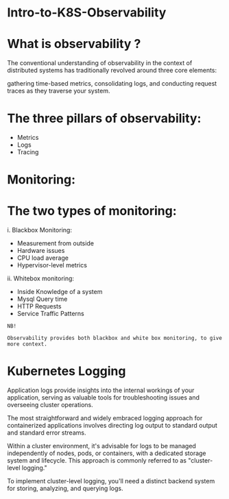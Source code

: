 # Intro-to-K8S-Observability

# What is observability ?

The conventional understanding of observability in the context of distributed systems has traditionally revolved around three core elements:

gathering time-based metrics, consolidating logs, and conducting request traces as they traverse your system.

# The three pillars of observability:

* Metrics
* Logs
* Tracing


# Monitoring:

# The two types of monitoring: 

i. Blackbox Monitoring:
* Measurement from outside
* Hardware issues
* CPU load average
* Hypervisor-level metrics

ii. Whitebox monitoring:
* Inside Knowledge of a system
* Mysql Query time 
* HTTP Requests
* Service Traffic Patterns


`NB!`

`Observability provides both blackbox and white box monitoring, to give more context.`

# Kubernetes Logging

Application logs provide insights into the internal workings of your application, serving as valuable tools for troubleshooting issues and overseeing cluster operations.

The most straightforward and widely embraced logging approach for containerized applications involves directing log output to standard output and standard error streams.

Within a cluster environment, it's advisable for logs to be managed independently of nodes, pods, or containers, with a dedicated storage system and lifecycle. This approach is commonly referred to as "cluster-level logging."

To implement cluster-level logging, you'll need a distinct backend system for storing, analyzing, and querying logs.
